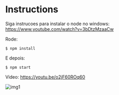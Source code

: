 # Instructions

Siga instrucoes para instalar o node no windows: 
https://www.youtube.com/watch?v=3bDtzMzaaCw


Rode:

`$ npm install`

E depois:

`$ npm start`

Video:
https://youtu.be/o2jF60ROq60


![img1](https://github.com/tonirogerio/btc-finder-interface-v0.5/assets/31183603/12a4f281-9871-44cb-a6bc-bbe4342ce859)
